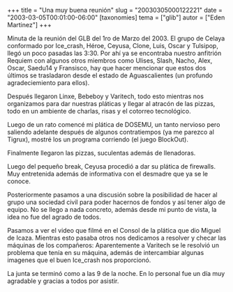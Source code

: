 +++
title = "Una muy buena reunión"
slug = "20030305000122221"
date = "2003-03-05T00:01:00-06:00"
[taxonomies]
tema = ["glib"]
autor = ["Eden Martinez"]
+++

Minuta de la reunión del GLB del 1ro de Marzo del 2003. El grupo de
Celaya conformado por Ice_crash, Héroe, Ceyusa, Clone, Luis, Oscar y
Tulsipop, llegó un poco pasadas las 3:30. Por ahí ya se encontraba
nuestro anfitrión Requiem con algunos otros miembros como Ulises, Slash,
Nacho, Alex, Oscar, Saedu14 y Fransisco, hay que hacer mencionar que
estos dos últimos se trasladaron desde el estado de Aguascalientes (un
profundo agradeciemiento para ellos).

<!-- more -->
Después llegaron Linxe, Bebeboy y Varitech, todo esto mientras nos
organizamos para dar nuestras pláticas y llegar al atracón de las
pizzas, todo en un ambiente de charlas, risas y el cotorreo tecnológico.

Luego de un rato comencé mi plática de DOSEMU, un tanto nervioso pero
saliendo adelante después de algunos contratiempos (ya me parezco al
Tigrux), mostré los un programa corriendo (el juego BlockOut).

Finalmente llegaron las pizzas, suculentas además de llenadoras.

Luego del pequeño break, Ceyusa procedió a dar su plática de firewalls.
Muy entretenida además de informativa con el desmadre que ya se le
conoce.

Posteriormente pasamos a una discusión sobre la posibilidad de hacer al
grupo una sociedad civil para poder hacernos de fondos y así tener algo
de equipo. No se llego a nada concreto, además desde mi punto de vista,
la idea no fue del agrado de todos.

Pasamos a ver el video que filmé en el Consol de la plática que dio
Miguel de Icaza. Mientras esto pasaba otros nos dedicamos a resolver y
checar las máquinas de los compañeros: Aparentemente a Varitech se le
resolvió un problema que tenía en su máquina, además de intercambiar
algunas imagenes que el buen Ice_crash nos proporcionó.

La junta se terminó como a las 9 de la noche. En lo personal fue un día
muy agradable y gracias a todos por asistir.
